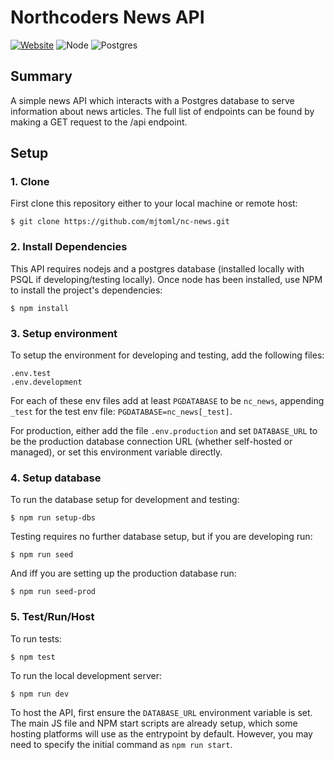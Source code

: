 # Northcoders News API

[![Website](https://img.shields.io/website?style=for-the-badge&up_message=online&url=https%3A%2F%2Fnc-news-production-d3b7.up.railway.app%2Fapi)](https://nc-news-production-d3b7.up.railway.app/api) ![Node](https://img.shields.io/badge/nodejs-%3E%3D%2016.0.0-reen?style=for-the-badge&logo=nodedotjs) ![Postgres](https://img.shields.io/badge/postgres-%3E%3D%2015.1-9cf?style=for-the-badge&logo=postgresql)

## Summary

A simple news API which interacts with a Postgres database to serve information about news articles. The full list of endpoints can be found by making a GET request to the /api endpoint.

## Setup

### **1. Clone**

First clone this repository either to your local machine or remote host:

```console
$ git clone https://github.com/mjtoml/nc-news.git
```

### **2. Install Dependencies**

This API requires nodejs and a postgres database (installed locally with PSQL if developing/testing locally). Once node has been installed, use NPM to install the project's dependencies:

```console
$ npm install
```

### **3. Setup environment**

To setup the environment for developing and testing, add the following files:

```
.env.test
.env.development
```

For each of these env files add at least `PGDATABASE` to be `nc_news`, appending `_test` for the test env file:
`PGDATABASE=nc_news[_test]`.

For production, either add the file `.env.production` and set `DATABASE_URL` to be the production database connection URL (whether self-hosted or managed), or set this environment variable directly.

### **4. Setup database**

To run the database setup for development and testing:

```console
$ npm run setup-dbs
```

Testing requires no further database setup, but if you are developing run:

```console
$ npm run seed
```

And iff you are setting up the production database run:

```console
$ npm run seed-prod
```

### **5. Test/Run/Host**

To run tests:

```console
$ npm test
```

To run the local development server:

```console
$ npm run dev
```

To host the API, first ensure the `DATABASE_URL` environment variable is set. The main JS file and NPM start scripts are already setup, which some hosting platforms will use as the entrypoint by default. However, you may need to specify the initial command as `npm run start`.
